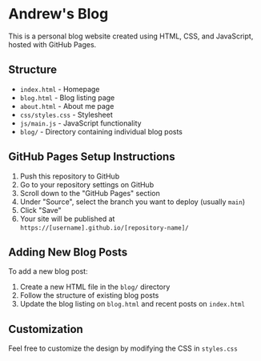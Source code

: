 # Andrew's Blog

This is a personal blog website created using HTML, CSS, and JavaScript, hosted with GitHub Pages.

## Structure

- `index.html` - Homepage
- `blog.html` - Blog listing page
- `about.html` - About me page
- `css/styles.css` - Stylesheet
- `js/main.js` - JavaScript functionality
- `blog/` - Directory containing individual blog posts

## GitHub Pages Setup Instructions

1. Push this repository to GitHub
2. Go to your repository settings on GitHub
3. Scroll down to the "GitHub Pages" section
4. Under "Source", select the branch you want to deploy (usually `main`)
5. Click "Save"
6. Your site will be published at `https://[username].github.io/[repository-name]/`

## Adding New Blog Posts

To add a new blog post:

1. Create a new HTML file in the `blog/` directory
2. Follow the structure of existing blog posts
3. Update the blog listing on `blog.html` and recent posts on `index.html`

## Customization

Feel free to customize the design by modifying the CSS in `styles.css`